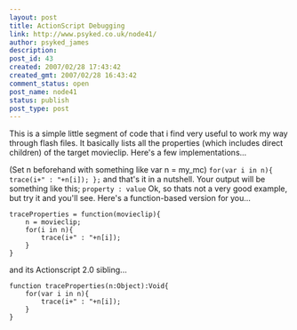 ```yaml
---
layout: post
title: ActionScript Debugging
link: http://www.psyked.co.uk/node41/
author: psyked_james
description: 
post_id: 43
created: 2007/02/28 17:43:42
created_gmt: 2007/02/28 16:43:42
comment_status: open
post_name: node41
status: publish
post_type: post
---
```


This is a simple little segment of code that i find very useful to work my way through flash files. It basically lists 
all the properties (which includes direct children) of the target movieclip. Here's a few implementations... 

(Set n beforehand with something like var n = my_mc) `for(var i in n){ trace(i+" : "+n[i]); };` and that's it in a 
nutshell. Your output will be something like this; `property : value` Ok, so thats not a very good example, but try it 
and you'll see. Here's a function-based version for you... 

    traceProperties = function(movieclip){ 
        n = movieclip; 
        for(i in n){ 
            trace(i+" : "+n[i]); 
        } 
    }

and its Actionscript 2.0 sibling... 

    function traceProperties(n:Object):Void{ 
        for(var i in n){ 
            trace(i+" : "+n[i]); 
        } 
    }
